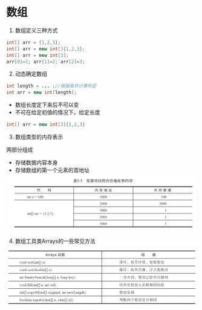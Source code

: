 # 数组

1. 数组定义三种方式

```java
int[] arr = {1,2,3};
int[] arr = new int[]{1,2,3};
int[] arr = new int[3];
arr[0]=1; arr[1]=2; arr[2]=3;
```

2. 动态确定数组

```java
int length = ... ;//根据条件计算判定
int arr = new int[length];
```
- 数组长度定下来后不可以变
- 不可在给定初值的情况下，给定长度
```java
int[] arr = new int[3]{1,2,3}
```

3. 数组类型的内存表示

两部分组成
- 存储数据内容本身
- 存储数组的第一个元素的首地址

![](images/2020-10-21-19-14-12.png)


4. 数组工具类Arrays的一些常见方法

![](images/2020-10-21-19-18-44.png)